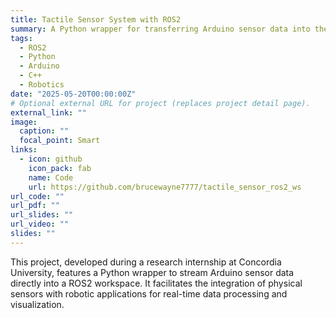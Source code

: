 ```yaml
---
title: Tactile Sensor System with ROS2
summary: A Python wrapper for transferring Arduino sensor data into the ROS2 framework, developed during a research internship.
tags:
  - ROS2
  - Python
  - Arduino
  - C++
  - Robotics
date: "2025-05-20T00:00:00Z"
# Optional external URL for project (replaces project detail page).
external_link: ""
image:
  caption: ""
  focal_point: Smart
links:
  - icon: github
    icon_pack: fab
    name: Code
    url: https://github.com/brucewayne7777/tactile_sensor_ros2_ws
url_code: ""
url_pdf: ""
url_slides: ""
url_video: ""
slides: ""
---
```


This project, developed during a research internship at Concordia University, features a Python wrapper to stream Arduino sensor data directly into a ROS2 workspace. It facilitates the integration of physical sensors with robotic applications for real-time data processing and visualization.
